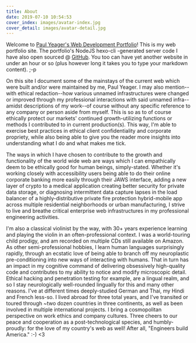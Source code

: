 ```yaml
---
title: About
date: 2019-07-10 10:54:53
cover_index: images/avatar-index.jpg
cover_detail: images/avatar-detail.jpg
---
```


Welcome to [Paul Yeager's Web Development Portfolio](http://paulyeager.net)! This is my web portfolio site. The portfolio's NodeJS hexo-cli -generated server code I have also open sourced @ [GitHub](https://github.com/violinmoksha/weblog). You too can have yet another website in under an hour or so (plus however long it takes you to type your markdown content). ;-p

On this site I document some of the mainstays of the current web which were built and/or were maintained by me, Paul Yeager. I may also mention--with ethical redaction--how various unnamed infrastructures were changed or improved through my professional interactions with said unnamed infra--amidst descriptions of my work--of course without any specific reference to any company or person aside from myself. This is so as to of course ethically protect our markets' continued growth-utilizing functions or methods I contributed to in current production(s). This way, I'm able to exercise best practices in ethical client confidentiality and corporate propriety, while also being able to give you the reader more insights into understanding what I do and what makes me tick.

The ways in which I have chosen to contribute to the growth and functionality of the world wide web are ways which I can empathically deem to be ethically good for human beings, simply-stated. Whether it's working closely with accessibility users being able to do their online corporate banking more easily through their JAWS interface, adding a new layer of crypto to a medical application creating better security for private data storage, or diagnosing intermittent data capture lapses in the load balancer of a highly-distributive private fire protection hybrid-mobile app across multiple residential neighborhoods or urban manufacturing, I strive to live and breathe critical enterprise web infrastructures in my professional engineering activities.

I'm also a classical violinist by the way, with 30+ years experience learning and playing the violin in an often-professional context. I was a world-touring child prodigy, and am recorded on multiple CDs still available on Amazon. As other semi-professional hobbies, I learn human languages surprisingly rapidly, through an ecstatic love of being able to branch off my neuroplastic pre-conditioning into new ways of interacting with humans. That in turn has an impact in my cognitive command of delivering obsessively high-quality code and contributes to my ability to notice and modify microscopic detail. Ethical hacking and penetration testing for example, are a lingual realm, and so I stay neurologically well-rounded lingually for this and many other reasons. I've at different times deeply-studied German and Thai, my Hindi and French less-so. I lived abroad for three total years, and I've transited or toured through ~two dozen countries in three continents, as well as been involved in multiple international projects. I bring a cosmopolitan perspective on work ethics and company cultures. Three cheers to our peace and cooperation as a post-technological species, and humbly-proudly: for the love of my country's web as well! After all, "Engineers build America." :-) <3

